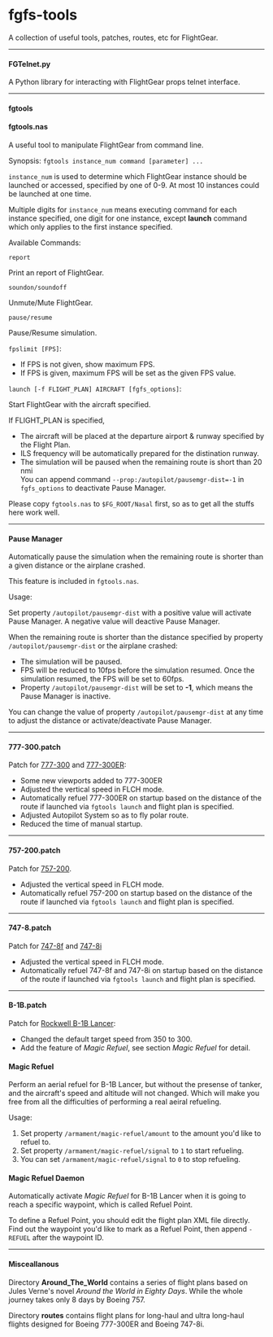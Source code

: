 fgfs-tools
==========

A collection of useful tools, patches, routes, etc for FlightGear.

---

#### FGTelnet.py

A Python library for interacting with FlightGear props telnet interface.

---

#### fgtools
#### fgtools.nas

A useful tool to manipulate FlightGear from command line.

Synopsis: `fgtools instance_num command [parameter] ...`

`instance_num` is used to determine which FlightGear instance should be launched or accessed, specified by one of 0-9. At most 10 instances could be launched at one time.

Multiple digits for `instance_num` means executing command for each instance specified, one digit for one instance, except **launch** command which only applies to the first instance specified.

Available Commands:

`report`

Print an report of FlightGear.

`soundon/soundoff`

Unmute/Mute FlightGear.

`pause/resume`

Pause/Resume simulation.

`fpslimit [FPS]`:

* If FPS is not given, show maximum FPS.
* If FPS is given, maximum FPS will be set as the given FPS value.

`launch [-f FLIGHT_PLAN] AIRCRAFT [fgfs_options]`:

Start FlightGear with the aircraft specified.

If FLIGHT_PLAN is specified,

* The aircraft will be placed at the departure airport & runway specified by the Flight Plan.
* ILS frequency will be automatically prepared for the distination runway.
* The simulation will be paused when the remaining route is short than 20 nmi  
  You can append command `--prop:/autopilot/pausemgr-dist=-1` in `fgfs_options` to deactivate Pause Manager.

Please copy `fgtools.nas` to `$FG_ROOT/Nasal` first, so as to get all the stuffs here work well.

---

#### Pause Manager

Automatically pause the simulation when the remaining route is shorter than a given distance or the airplane crashed.

This feature is included in `fgtools.nas`.

Usage:

Set property `/autopilot/pausemgr-dist` with a positive value will activate Pause Manager. A negative value will deactive Pause Manager.

When the remaining route is shorter than the distance specified by property `/autopilot/pausemgr-dist` or the airplane crashed:

* The simulation will be paused.
* FPS will be reduced to 10fps before the simulation resumed. Once the simulation resumed, the FPS will be set to 60fps.
* Property `/autopilot/pausemgr-dist` will be set to **-1**, which means the Pause Manager is inactive.

You can change the value of property `/autopilot/pausemgr-dist` at any time to adjust the distance or activate/deactivate Pause Manager.

---

#### 777-300.patch

Patch for [777-300](https://code.google.com/p/b773-flightgear/) and [777-300ER](https://code.google.com/p/b773-flightgear/):

* Some new viewports added to 777-300ER
* Adjusted the vertical speed in FLCH mode.
* Automatically refuel 777-300ER on startup based on the distance of the route if launched via `fgtools launch` and flight plan is specified.
* Adjusted Autopilot System so as to fly polar route.
* Reduced the time of manual startup.

---

#### 757-200.patch

Patch for [757-200](http://mirrors.ibiblio.org/pub/mirrors/flightgear/ftp/Aircraft-3.4/757-200_20150111.zip).

* Adjusted the vertical speed in FLCH mode.
* Automatically refuel 757-200 on startup based on the distance of the route if launched via `fgtools launch` and flight plan is specified.

---

#### 747-8.patch

Patch for [747-8f](http://mirrors.ibiblio.org/pub/mirrors/flightgear/ftp/Aircraft-3.4/747-8i_20150111.zip) and [747-8i](http://mirrors.ibiblio.org/pub/mirrors/flightgear/ftp/Aircraft-3.4/747-8i_20150111.zip)

* Adjusted the vertical speed in FLCH mode.
* Automatically refuel 747-8f and 747-8i on startup based on the distance of the route if launched via `fgtools launch` and flight plan is specified.

---

#### B-1B.patch

Patch for [Rockwell B-1B Lancer](ftp://ftp.de.flightgear.org/pub/fgfs/Aircraft-3.2/B-1B_20130823.zip):

* Changed the default target speed from 350 to 300.
* Add the feature of *Magic Refuel*, see section *Magic Refuel* for detail.

#### Magic Refuel

Perform an aerial refuel for B-1B Lancer, but without the presense of tanker, and the aircraft's speed and altitude will not changed. Which will make you free from all the difficulties of performing a real aeiral refueling.

Usage:

1. Set property `/armament/magic-refuel/amount` to the amount you'd like to refuel to.
2. Set property `/armament/magic-refuel/signal` to `1` to start refueling.
3. You can set `/armament/magic-refuel/signal` to `0` to stop refueling.

#### Magic Refuel Daemon

Automatically activate _Magic Refuel_ for B-1B Lancer when it is going to reach a specific waypoint, which is called Refuel Point.

To define a Refuel Point, you should edit the flight plan XML file directly. Find out the waypoint you'd like to mark as a Refuel Point, then append `-REFUEL` after the waypoint ID.

---

#### Misceallanous

Directory __Around_The_World__ contains a series of flight plans based on Jules Verne's novel _Around the World in Eighty Days_. While the whole journey takes only 8 days by Boeing 757.

Directory __routes__ contains flight plans for long-haul and ultra long-haul flights designed for Boeing 777-300ER and Boeing 747-8i.

